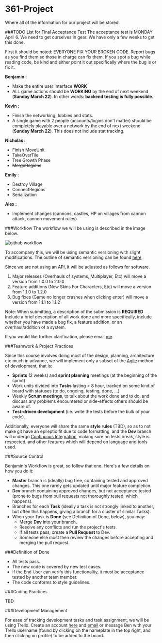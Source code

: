 361-Project
===========

Where all of the information for our project will be stored.


###TODO List for Final Acceptance Test
The acceptance test is MONDAY April 6. We need to get ourselves in gear. We have only a few weeks to get this done.

First it should be noted: EVERYONE FIX YOUR BROKEN CODE. Report bugs as you find them so those in charge can fix them. If you spot a bug while reading code, be kind and either point it out specifically where the bug is or fix it.

**Benjamin :**
- Make the entire user interface **WORK**
- ALL game actions should be **WORKING** by the end of next weekend (**Sunday March 22**). In other words: **backend testing is fully possible**.

**Kevin :**
- Finish the networking, lobbies and stats.
- A single game with 2 people (accounts/logins don't matter) should be completely playable over a network by the end of next weekend (**Sunday March 22**). This does not include stat tracking.

**Nicholas :**
- Finish MoveUnit
- TakeOverTile
- Tree Growth Phase
- ~~MergeRegions~~

**Emily :**
- Destroy Village
- ConnectRegions
- Serialization

**Alex :**
- Implement changes (cannons, castles, HP on villages from cannon attack, cannon movement rules)



###Workflow
The workflow we will be using is described in the image below.

![github workflow](http://1.bp.blogspot.com/-ct9MmWf5gJk/U2Pe9V8A5GI/AAAAAAAAAT0/0Y-XvAb9RB8/s1600/gitflow-orig-diagram.png)

To accompany this, we will be using semantic versioning with slight modifications. The outline of semantic versioning can be found [here](http://semver.org/). 

Since we are not using an API, it will be adjusted as follows for software.

1. Major releases (Overhauls of systems, Multiplayer, Etc) will move a version from 1.0.0 to 2.0.0
2. Feature additions (New Skins For Characters, Etc) will move a version from 1.1.0 to 1.2.0
3. Bug fixes (Game no longer crashes when clicking enter) will move a version from 1.1.1 to 1.1.2

Note: When submitting, a description of the submission is **REQUIRED**
Include a brief description of all work done and more specifically, include whether you have made a bug fix, a feature addition, or an overhaul/addition of a system.

If you would like further clarification, please email [me](mailto://bhockley92@gmail.com).

###Teamwork & Project Practices

Since this course involves doing most of the design, planning, architecture etc much in advance, we will implement only a subset of the [Agile][1] method of development, that is:

- **Sprints** (2 weeks) and **sprint planning** meetings (at the beginning of the sprint).
- Work units divided into **Tasks** lasting < 8 hour, tracked on some kind of board with statuses (to do, ongoing, testing, done, ...)
- Weekly **Scrum meetings**, to talk about the work done and to do, and discuss any problems encountered or side-effects others should be aware of.
- **Test-driven development** (i.e. write the tests before the bulk of your code).

Additionally, everyone will share the same **style rules** (TBD), so as to not make git have an epileptic fit due to code formatting, and the **Dev** branch will undergo [Continuous Integration][2], making sure no tests break, style is respected, and other features which will depend on language and tools used.

###Source Control

Benjamin's Workflow is great, so follow that one. Here's a few details on how you do it:

- **Master** branch is (ideally) bug free, containing tested and approved changes. This one rarely gets updated until major feature completion.
- **Dev** branch containing approved changes, but not acceptance tested (prone to bugs from pull requests not thoroughly tested, which happens).
- Branches for each **Task** (ideally a task is not strongly linked to another, but often this happens, giving a branch for a cluster of similar Tasks).
- When your Task is **Done** (see Definition of Done, below), you may:
  - Merge **Dev** into your branch.
  - Resolve any conflicts and run the project's tests.
  - If all tests pass, create a **Pull Request** to Dev.
  - Someone else must then review the changes before accepting and merging the pull request.

###Definition of Done

- All tests pass.
- The new code is covered by new test cases.
- If the End User can verify this functionality, it must be acceptance tested by another team member.
- The code conforms to style guidelines.

###Coding Practices

TBD

###Development Management

For ease of tracking development tasks and task assignment, we will be using Trello. Create an account [here](https://trello.com/signup) and [email](mailto://bhockley92@gmail.com) or message Ben with your Trello username (found by clicking on the nameplate in the top right, and then clicking on profile) to be added to the board.

[1]: http://en.wikipedia.org/wiki/Agile_software_development
[2]: http://en.wikipedia.org/wiki/Continuous_integration
